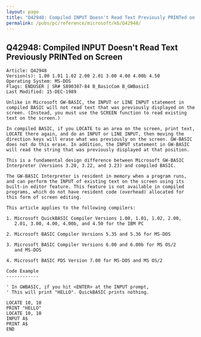 ```yaml
---
layout: page
title: "Q42948: Compiled INPUT Doesn't Read Text Previously PRINTed on Screen"
permalink: /pubs/pc/reference/microsoft/kb/Q42948/
---
```


## Q42948: Compiled INPUT Doesn't Read Text Previously PRINTed on Screen

	Article: Q42948
	Version(s): 1.00 1.01 1.02 2.00 2.01 3.00 4.00 4.00b 4.50
	Operating System: MS-DOS
	Flags: ENDUSER | SR# S890307-84 B_BasicCom B_GWBasicI
	Last Modified: 15-DEC-1989
	
	Unlike in Microsoft GW-BASIC, the INPUT or LINE INPUT statement in
	compiled BASIC will not read text that was previously displayed on the
	screen. (Instead, you must use the SCREEN function to read existing
	text on the screen.)
	
	In compiled BASIC, if you LOCATE to an area on the screen, print text,
	LOCATE there again, and do an INPUT or LINE INPUT, then moving the
	direction keys will erase what was previously on the screen. GW-BASIC
	does not do this erase. In addition, the INPUT statement in GW-BASIC
	will read the string that was previously displayed at that position.
	
	This is a fundamental design difference between Microsoft GW-BASIC
	Interpreter (Versions 3.20, 3.22, and 3.23) and compiled BASIC.
	
	The GW-BASIC Interpreter is resident in memory when a program runs,
	and can perform the INPUT of existing text on the screen using its
	built-in editor feature. This feature is not available in compiled
	programs, which do not have resident code (overhead) allocated for
	this form of screen editing.
	
	This article applies to the following compilers:
	
	1. Microsoft QuickBASIC Compiler Versions 1.00, 1.01, 1.02, 2.00,
	   2.01, 3.00, 4.00, 4.00b, and 4.50 for the IBM PC
	
	2. Microsoft BASIC Compiler Versions 5.35 and 5.36 for MS-DOS
	
	3. Microsoft BASIC Compiler Versions 6.00 and 6.00b for MS OS/2
	   and MS-DOS
	
	4. Microsoft BASIC PDS Version 7.00 for MS-DOS and MS OS/2
	
	Code Example
	------------
	
	' In GWBASIC, if you hit <ENTER> at the INPUT prompt,
	' This will print "HELLO". QuickBASIC prints nothing.
	
	LOCATE 10, 10
	PRINT "HELLO"
	LOCATE 10, 10
	INPUT A$
	PRINT A$
	END
